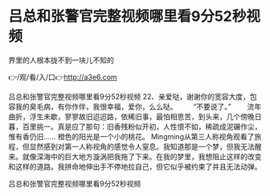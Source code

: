 # 吕总和张警官完整视频哪里看9分52秒视频
界里的人根本拢不到一块儿不知的

👉/观/看/入/口👉http://a3e6.com

吕总和张警官完整视频哪里看9分52秒视频	22、亲爱哒，谢谢你的宽容大度，包容我的臭毛病，有你作伴，我很幸福，爱你，么么哒。
　　“不要说了。”
　　流年曲折，浮生未歇，寥寥故旧迢迢路，依稀旧事，最怕相思苦，到头来，几个傍晚日暮，百里挑一。真是应了那句：旧香残粉似开初，人性恨不如，稀疏成泥碾作尘，惟有香仍旧……
橙色的阳光是一个小的桃花。
Mingming从第三人称视角观看了旅程，但显然感到对第一人称视角的感觉令人窒息。我知道那是一个梦，但我无法醒来。就像深海中的巨大地方漩涡把我拖了下来。在我的梦里，我想阻止这样的改变和这样的道路。我拼命地伸出手不停地拉自己，但它似乎被约束了并且无法动弹。

吕总和张警官完整视频哪里看9分52秒视频
